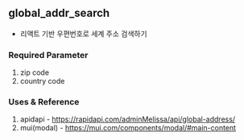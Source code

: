 ## global_addr_search
- 리액트 기반 우편번호로 세계 주소 검색하기

### Required Parameter
1. zip code
2. country code

### Uses & Reference
1. apidapi - https://rapidapi.com/adminMelissa/api/global-address/
2. mui(modal) - https://mui.com/components/modal/#main-content
